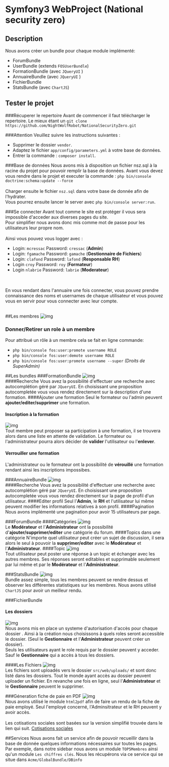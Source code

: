 Symfony3 WebProject (National security zero)
====================
## Description
Nous avons créer un bundle pour chaque module implémenté:
* ForumBundle
* UserBundle (extends `FOSUserBundle`)
* FormationBundle (avec `JQueryUI` )
* AnnuaireBundle (avec `JQueryUI` )
* FichierBundle
* StatsBundle (avec `ChartJS`)

## Tester le projet
###Récuperer le repertoire
Avant de commencer il faut télécharger le repertoire. Le mieux étant un `git
clone https://github.com/NightWolfRobot/NationalSecurityZero.git`

###Attention
Veuillez suivre les instructions suivantes :<br/>
* Supprimer le dossier `vendor`.
* Adaptez le fichier `app/config/parameters.yml` à votre base de données.
* Entrer la commande : `composer install`.

###Base de données
Nous avons mis à disposition un fichier nsz.sql à la racine du projet pour
pouvoir remplir la base de données.
Avant vous devez vous rendre dans le projet et executer la commande :
`php bin/console doctrine:schema:update --force`<br/><br/>
Charger ensuite le fichier `nsz.sql` dans votre base de donnée afin de
l'hydrater.<br/>
Vous pourrez ensuite lancer le server avec `php bin/console server:run`.

###Se connecter
Avant tout comme le site est protéger il vous sera impossible d'acceder aux
diverses pages du site.<br/>
Pour simplifier nous avons donc mis comme mot de passe pour les utilisateurs
leur propre nom. <br/><br/>Ainsi vous pouvez vous logger avec :
* Login: `mcressac` Password: `cressac` (**Admin**)
* Login: `fgamache` Password: `gamache` (**Gestionnaire de Fichiers**)
* Login: `clafond` Password: `lafond` (**Responsable RH**)
* Login `croy` Password: `roy` (**Formateur**)
* Login `nlabrie` Password: `labrie` (**Moderateur**)
<br/>
<br/>
En vous rendant dans l'annuaire une fois connecter, vous pouvez prendre
connaissance des noms et usernames de chaque utilisateur et vous pouvez vous
en servir pour vous connecter avec leur compte.
<br/>
<br/>

##Les membres
![img](gitImg/profil.jpg "profil")<br/>
### Donner/Retirer un role à un membre
Pour attribué un rôle à un membre cela se fait en ligne commande:
* `php bin/console fos:user:promote username ROLE`
* `php bin/console fos:user:demote username ROLE`
* `php bin/console fos:user:promote username --super` *(Droits de
SuperAdmin)*


##Les bundles
###FormationBundle
![img](gitImg/formations.jpg "formations")<br/>
####Recherche
Vous avez la possibilité d'effectuer une recherche avec autocomplétion géré
par `JQueryUI`. En choisissant une proposition autocompletée vous vous
rendez
directement sur la description d'une formation.
####Ajouter une formation
Seul le formateur ou l'admin peuvent **ajouter/editer/supprimer** une
formation.
#### Inscription à la formation
![img](gitImg/formation.jpg "formation")<br/>
Tout membre peut proposer sa participation à une formation, il se trouvera
alors dans une liste en attente de validation. Le formateur ou
l'administrateur pourra alors décider de **valider** l'utilisateur ou
l'**enlever**.
#### Verrouiller une formation
L'administrateur ou le formateur ont la possibilité de **vérouillé** une
formation rendant ainsi les inscriptions impossibes.

###AnnuaireBundle
![img](gitImg/annuaire.jpg "annuaire")<br/>
####Recherche
Vous avez la possibilité d'effectuer une recherche avec autocomplétion géré
par `JQueryUI`. En choisissant une proposition autocompletée vous vous
rendez
directement sur la page de profil d'un utilisateur.
####Editer profil
Seul l'**Admin**, le **RH** et l'utilisateur lui même peuvent modifier les
informations relatives à son profil.
####Pagination
Nous avons implémenté une pagination pour avoir 15 utilisateurs par page.

###ForumBundle
####Catégories
![img](gitImg/categ.jpg "categ")<br/>
Le **Modérateur** et l'**Administrateur** ont la possibilité
d'**ajouter/supprimer/editer** une catégorie du forum.
####Topics dans une catégorie
N'importe quel utilisateur peut créer un sujet de discussion, il sera alors
le seul à pouvoir la **supprimer/editer** avec le **Modérateur** et
l'**Administrateur**.
####Topic
![img](gitImg/topic.jpg "topic")<br/>
Tout utilisateur peut poster une réponse à un topic et échanger avec les
autres membres. Ses réponses seront editables et supprimable seulement par lui
même et par le **Modérateur** et l'**Administrateur**.

###StatsBundle
![img](gitImg/stats.jpg "stats")<br/>
Bundle assez simple, tous les membres peuvent se rendre dessus et observer
les différentes statistiques sur les membres. Nous avons utilisé `ChartJS`
pour avoir un meilleur rendu.

###FichierBundle

#### Les dossiers
![img](gitImg/dossiers.jpg "dossiers")<br/>
Nous avons mis en place un systeme d'autorisation d'accès pour chaque dossier
. Ainsi à la création nous choisissons à quels roles seront accessible le
dossier. (Seul le **Gestionnaire** et l'**Administrateur** peuvent créer un
dossier). <br/>
Seuls les utilisateurs ayant le role requis par le dossier peuvent y acceder.
 Sauf le **Gestionnaire** qui a accès à tous les dossiers.

####Les Fichiers
 ![img](gitImg/files.jpg "Files")<br/>
 Les fichiers sont uploadés vers le dossier `src/web/uploads/` et sont donc
 listé dans les dossiers. Tout le monde ayant accès au dossier peuvent
 uploader un fichier. En revanche une fois en ligne, seul
 l'**Administrateur** et le **Gestionnaire** peuvent le supprimer.

###Géneration fiche de paie en PDF
![img](gitImg/paie.jpg "FichedePaie")<br/>
Nous avons utilisé le module `html2pdf` afin de faire un rendu de la fiche de
 paie employé. Seul l'employé concerné, l'Adminsitrateur et le RH peuvent y
  avoir accès.<br>
<br/>
 Les cotisations sociales sont basées sur la version simplifié trouvée dans
 le lien qui suit.
[Cotisations sociales](https://fr.wikipedia.org/wiki/Cotisations_sociales_en_France#Travailleurs_salari.C3.A9s)

##Services
 Nous avons fait un service afin de pouvoir recueillir dans la base de donnée
  quelques informations nécessaires sur toutes les pages. Par exemple, dans
  notre sidebar nous avons un module `TOP5Membres` ainsi qu'un module `Les
  chiffres clés`. Nous les récupérons via ce service qui se situe dans
  `Acme/GlobalBundle/DBinfo`